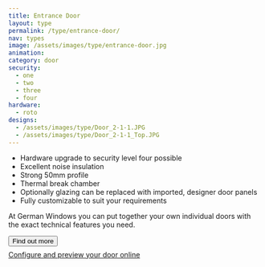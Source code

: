 ```yaml
---
title: Entrance Door
layout: type
permalink: /type/entrance-door/
nav: types
image: /assets/images/type/entrance-door.jpg
animation:
category: door
security:
  - one
  - two
  - three
  - four
hardware:
  - roto
designs:
  - /assets/images/type/Door_2-1-1.JPG
  - /assets/images/type/Door_2-1-1_Top.JPG
---
```


- Hardware upgrade to security level four possible
- Excellent noise insulation
- Strong 50mm profile
- Thermal break chamber
- Optionally glazing can be replaced with imported, designer door panels
- Fully customizable to suit your requirements

At German Windows you can put together your own individual doors with the exact technical features you need.

<div style="margin-bottom:2rem;">
	<a href="/type/burglar-resistant-entrance-doors/">
		<button class="btn btn-default" style="margin-bottom:0.5rem">
			Find out more
		</button>
	</a>
	<br/>
	<a href="https://dev.doorconfigurator.com/?partner=41f5f68badbaf6fc09824b21d938277a" target="_blank">
		Configure and preview your door online
	</a>
</div>

<!--

<p><small>Discover our new premium line:</small>
<br><a href="/type/burglar-resistant-entrance-doors/">German Burglar-Resistant Apartment Entrance Door</a></p>

-->
